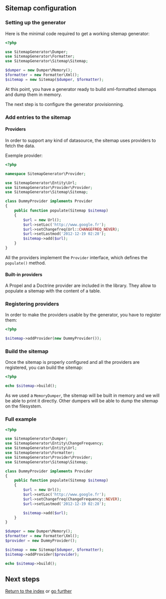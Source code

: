 ## Sitemap configuration

### Setting up the generator

Here is the minimal code required to get a working sitemap generator:

```php
<?php

use SitemapGenerator\Dumper;
use SitemapGenerator\Formatter;
use SitemapGenerator\Sitemap\Sitemap;

$dumper = new Dumper\Memory();
$formatter = new Formatter\Xml();
$sitemap = new Sitemap($dumper, $formatter);
```

At this point, you have a generator ready to build xml-formatted sitemaps and
dump them in memory.

The next step is to configure the generator provisionning.


### Add entries to the sitemap

#### Providers

In order to support any kind of datasource, the sitemap uses providers to fetch
the data.

Exemple provider:

```php
<?php

namespace SitemapGenerator\Provider;

use SitemapGenerator\Entity\Url;
use SitemapGenerator\Provider\Provider;
use SitemapGenerator\Sitemap\Sitemap;

class DummyProvider implements Provider
{
    public function populate(Sitemap $sitemap)
    {
        $url = new Url();
        $url->setLoc('http://www.google.fr');
        $url->setChangefreq(Url::CHANGEFREQ_NEVER);
        $url->setLastmod('2012-12-19 02:28');
        $sitemap->add($url);
    }
}
```

All the providers implement the `Provider` interface, which defines the `populate()` method.


#### Built-in providers

A Propel and a Doctrine provider are included in the library. They allow to
populate a sitemap with the content of a table.


### Registering providers

In order to make the providers usable by the generator, you have to register
them:

```php
<?php

$sitemap->addProvider(new DummyProvider());
```


### Build the sitemap

Once the sitemap is properly configured and all the providers are registered,
you can build the sitemap:

```php
<?php

echo $sitemap->build();
```

As we used a `MemoryDumper`, the sitemap will be built in memory and we will be
able to print it directly. Other dumpers will be able to dump the sitemap on the
filesystem.


### Full example

```php
<?php

use SitemapGenerator\Dumper;
use SitemapGenerator\Entity\ChangeFrequency;
use SitemapGenerator\Entity\Url;
use SitemapGenerator\Formatter;
use SitemapGenerator\Provider\Provider;
use SitemapGenerator\Sitemap\Sitemap;

class DummyProvider implements Provider
{
    public function populate(Sitemap $sitemap)
    {
        $url = new Url();
        $url->setLoc('http://www.google.fr');
        $url->setChangefreq(ChangeFrequency::NEVER);
        $url->setLastmod('2012-12-19 02:28');

        $sitemap->add($url);
    }
}

$dumper = new Dumper\Memory();
$formatter = new Formatter\Xml();
$provider = new DummyProvider();

$sitemap = new Sitemap($dumper, $formatter);
$sitemap->addProvider($provider);

echo $sitemap->build();
```


## Next steps

[Return to the index](https://github.com/K-Phoen/SitemapGenerator/blob/master/doc/index.md)
or [go further](https://github.com/K-Phoen/SitemapGenerator/blob/master/doc/more.md)
